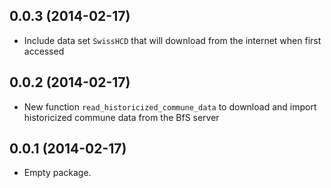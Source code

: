 ## 0.0.3 (2014-02-17)

- Include data set `SwissHCD` that will download from the internet when
  first accessed

## 0.0.2 (2014-02-17)

- New function `read_historicized_commune_data` to download and import
  historicized commune data from the BfS server

## 0.0.1 (2014-02-17)

- Empty package.
